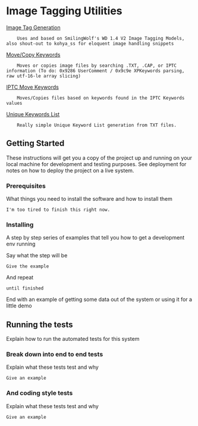 # Image Tagging Utilities

[Image Tag Generation](https://github.com/Daemon0ps/Dataset_Utilities/blob/main/Image_Tagging/sw_wd_tagger.py)
```
    Uses and based on SmilingWolf's WD 1.4 V2 Image Tagging Models, also shout-out to kohya_ss for eloquent image handling snippets
```
[Move/Copy Keywords](https://github.com/Daemon0ps/Dataset_Utilities/blob/main/Image_Tagging/keyword_move_copy.py)
```
    Moves or copies image files by searching .TXT, .CAP, or IPTC information (To do: 0x9286 UserComment / 0x9c9e XPKeywords parsing, raw utf-16-le array slicing)
```
[IPTC Move Keywords](https://github.com/Daemon0ps/Dataset_Utilities/blob/main/Image_Tagging/iptc_move_keywords.py)
```
    Moves/Copies files based on keywords found in the IPTC Keywords values
```
[Unique Keywords List](https://github.com/Daemon0ps/Dataset_Utilities/blob/main/Image_Tagging/unique_keywords_list.py)
```
    Really simple Unique Keyword List generation from TXT files.
```

## Getting Started

These instructions will get you a copy of the project up and running on your local machine for development and testing purposes. See deployment for notes on how to deploy the project on a live system.

### Prerequisites

What things you need to install the software and how to install them

```
I'm too tired to finish this right now.
```

### Installing

A step by step series of examples that tell you how to get a development env running

Say what the step will be

```
Give the example
```

And repeat

```
until finished
```

End with an example of getting some data out of the system or using it for a little demo

## Running the tests

Explain how to run the automated tests for this system

### Break down into end to end tests

Explain what these tests test and why

```
Give an example
```

### And coding style tests

Explain what these tests test and why

```
Give an example
```


